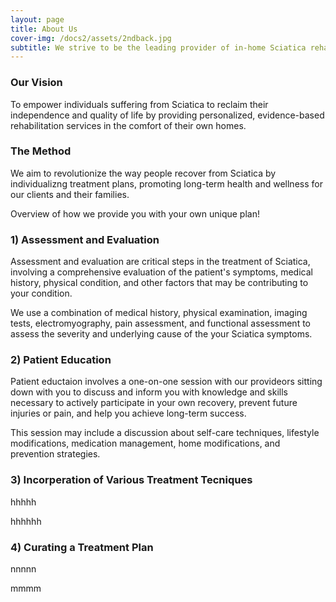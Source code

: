 ```yaml
---
layout: page
title: About Us
cover-img: /docs2/assets/2ndback.jpg
subtitle: We strive to be the leading provider of in-home Sciatica rehabilitation, delivering exceptional care that is accessible, convenient, and results-driven.
---
```

### Our Vision 

To empower individuals suffering from Sciatica to reclaim their independence and quality of life by providing personalized, evidence-based rehabilitation services in the comfort of their own homes.


### The Method 
We aim to revolutionize the way people recover from Sciatica by individualizng treatment plans, promoting long-term health and wellness for our clients and their families.

Overview of how we provide you with your own unique plan!

### 1) Assessment and Evaluation 
Assessment and evaluation are critical steps in the treatment of Sciatica, involving a comprehensive evaluation of the patient's symptoms, medical history, physical condition, and other factors that may be contributing to your condition. 

We use a combination of medical history, physical examination, imaging tests, electromyography, pain assessment, and functional assessment to assess the severity and underlying cause of the your Sciatica symptoms.

### 2) Patient Education 
Patient eductaion involves a one-on-one session with our provideors sitting down with you to discuss and inform you with knowledge and skills necessary to actively participate in your own recovery, prevent future injuries or pain, and help you achieve long-term success.

This session may include a discussion about self-care techniques, lifestyle modifications, medication management, home modifications, and prevention strategies.

### 3) Incorperation of Various Treatment Tecniques 
hhhhh

hhhhhh

### 4) Curating a Treatment Plan
nnnnn

mmmm
